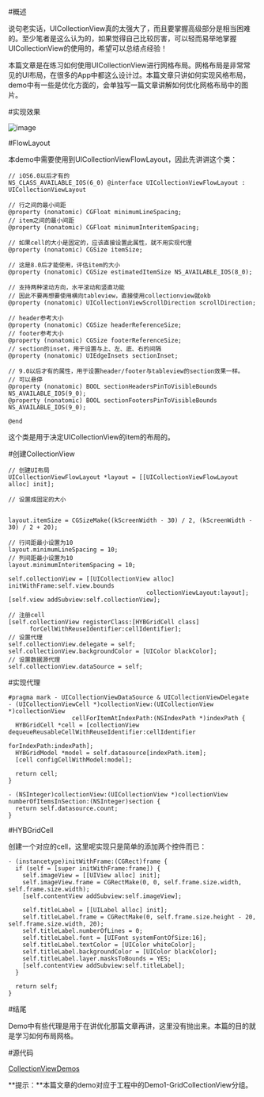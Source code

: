 #概述

说句老实话，UICollectionView真的太强大了，而且要掌握高级部分是相当困难的。至少笔者是这么认为的，如果觉得自己比较厉害，可以轻而易举地掌握UICollectionView的使用的，希望可以总结点经验！

本篇文章是在练习如何使用UICollectionView进行网格布局。网格布局是非常常见的UI布局，在很多的App中都这么设计过。本篇文章只讲如何实现风格布局，demo中有一些是优化方面的，会单独写一篇文章讲解如何优化网格布局中的图片。

#实现效果

![image](http://www.henishuo.com/wp-content/uploads/2016/03/griddemo.gif)

#FlowLayout

本demo中需要使用到UICollectionViewFlowLayout，因此先讲讲这个类：

```
// iOS6.0以后才有的
NS_CLASS_AVAILABLE_IOS(6_0) @interface UICollectionViewFlowLayout : UICollectionViewLayout

// 行之间的最小间距
@property (nonatomic) CGFloat minimumLineSpacing;
// item之间的最小间距
@property (nonatomic) CGFloat minimumInteritemSpacing;

// 如果cell的大小是固定的，应该直接设置此属性，就不用实现代理
@property (nonatomic) CGSize itemSize;

// 这是8.0后才能使用，评估item的大小
@property (nonatomic) CGSize estimatedItemSize NS_AVAILABLE_IOS(8_0); 

// 支持两种滚动方向，水平滚动和竖直功能
// 因此不要再想要使用横向tableview，直接使用collectionview就okb
@property (nonatomic) UICollectionViewScrollDirection scrollDirection;

// header参考大小
@property (nonatomic) CGSize headerReferenceSize;
// footer参考大小
@property (nonatomic) CGSize footerReferenceSize;
// section的inset，用于设置与上、左、底、右的间隔
@property (nonatomic) UIEdgeInsets sectionInset;

// 9.0以后才有的属性，用于设置header/footer与tableview的section效果一样。
// 可以悬停
@property (nonatomic) BOOL sectionHeadersPinToVisibleBounds NS_AVAILABLE_IOS(9_0);
@property (nonatomic) BOOL sectionFootersPinToVisibleBounds NS_AVAILABLE_IOS(9_0);

@end
```

这个类是用于决定UICollectionView的item的布局的。

#创建CollectionView

```
// 创建UI布局
UICollectionViewFlowLayout *layout = [[UICollectionViewFlowLayout alloc] init];

// 设置成固定的大小


layout.itemSize = CGSizeMake((kScreenWidth - 30) / 2, (kScreenWidth - 30) / 2 + 20);

// 行间距最小设置为10
layout.minimumLineSpacing = 10;
// 列间距最小设置为10
layout.minimumInteritemSpacing = 10;
  
self.collectionView = [[UICollectionView alloc] initWithFrame:self.view.bounds
                                       collectionViewLayout:layout];
[self.view addSubview:self.collectionView];

// 注册cell
[self.collectionView registerClass:[HYBGridCell class]
      forCellWithReuseIdentifier:cellIdentifier];
// 设置代理
self.collectionView.delegate = self;
self.collectionView.backgroundColor = [UIColor blackColor];
// 设置数据源代理
self.collectionView.dataSource = self;
```

#实现代理 

```
#pragma mark - UICollectionViewDataSource & UICollectionViewDelegate
- (UICollectionViewCell *)collectionView:(UICollectionView *)collectionView
                  cellForItemAtIndexPath:(NSIndexPath *)indexPath {
  HYBGridCell *cell = [collectionView dequeueReusableCellWithReuseIdentifier:cellIdentifier
                                                                         forIndexPath:indexPath];
  HYBGridModel *model = self.datasource[indexPath.item];
  [cell configCellWithModel:model];
  
  return cell;
}

- (NSInteger)collectionView:(UICollectionView *)collectionView numberOfItemsInSection:(NSInteger)section {
  return self.datasource.count;
}
```

#HYBGridCell

创建一个对应的cell，这里呢实现只是简单的添加两个控件而已：

```
- (instancetype)initWithFrame:(CGRect)frame {
  if (self = [super initWithFrame:frame]) {
    self.imageView = [[UIView alloc] init];
    self.imageView.frame = CGRectMake(0, 0, self.frame.size.width, self.frame.size.width);
    [self.contentView addSubview:self.imageView];
    
    self.titleLabel = [[UILabel alloc] init];
    self.titleLabel.frame = CGRectMake(0, self.frame.size.height - 20, self.frame.size.width, 20);
    self.titleLabel.numberOfLines = 0;
    self.titleLabel.font = [UIFont systemFontOfSize:16];
    self.titleLabel.textColor = [UIColor whiteColor];
    self.titleLabel.backgroundColor = [UIColor blackColor];
    self.titleLabel.layer.masksToBounds = YES;
    [self.contentView addSubview:self.titleLabel];
  }
  
  return self;
}
```

#结尾

Demo中有些代理是用于在讲优化那篇文章再讲，这里没有抛出来。本篇的目的就是学习如何布局网格。

#源代码

[CollectionViewDemos](https://github.com/CoderJackyHuang/CollectionViewDemos)

**提示：**本篇文章的demo对应于工程中的Demo1-GridCollectionView分组。

